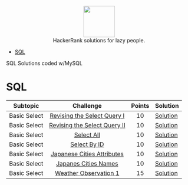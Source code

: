 <p align="center">
    <a href="https://www.hackerrank.com/vazzmanu">
        <img height=85 src="https://d3keuzeb2crhkn.cloudfront.net/hackerrank/assets/styleguide/logo_wordmark-f5c5eb61ab0a154c3ed9eda24d0b9e31.svg">
    </a>
    <br>HackerRank solutions for lazy people.
</p>

* [SQL](#sql)

SQL Solutions coded w/MySQL

# SQL 

|Subtopic|Challenge|Points|Solution|
|:------:|:-------:|:----:|:-------|
|Basic Select   |[Revising the Select Query I](https://www.hackerrank.com/challenges/revising-the-select-query/problem)        |10|[Solution](https://github.com/vazzmanu/HackerRank_solutions/blob/main/SQL/Basic%20Select/1_Revising%20the%20Select%20Query.sql)     |
|Basic Select   |[Revising the Select Query II](https://www.hackerrank.com/challenges/revising-the-select-query-2/problem)     |10|[Solution](https://github.com/vazzmanu/HackerRank_solutions/blob/main/SQL/Basic%20Select/2_Revising%20the%20Select%20Query%20II.sql)|
|Basic Select   |[Select All](https://www.hackerrank.com/challenges/select-all-sql/problem)                                    |10|[Solution](https://github.com/vazzmanu/HackerRank_solutions/blob/main/SQL/Basic%20Select/3_Select%20All.sql)                        |
|Basic Select   |[Select By ID](https://www.hackerrank.com/challenges/select-by-id/problem)                                    |10|[Solution](https://github.com/vazzmanu/HackerRank_solutions/blob/main/SQL/Basic%20Select/4_Select%20By%20ID.sql)                    |
|Basic Select   |[Japanese Cities Attributes](https://www.hackerrank.com/challenges/japanese-cities-attributes/problem)        |10|[Solution](https://github.com/vazzmanu/HackerRank_solutions/blob/main/SQL/Basic%20Select/5_Japanese%20Cities%20Attributes.sql)      |
|Basic Select   |[Japanes Cities Names](https://www.hackerrank.com/challenges/japanese-cities-name/problem)                    |10|[Solution](https://github.com/vazzmanu/HackerRank_solutions/blob/main/SQL/Basic%20Select/6_Japanese%20Cities%20Names.sql)           |
|Basic Select   |[Weather Observation 1](https://www.hackerrank.com/challenges/weather-observation-station-1/problem)          |15|[Solution](https://github.com/vazzmanu/HackerRank_solutions/blob/main/SQL/Basic%20Select/7_Weather%20Observation%201.sql)           |
